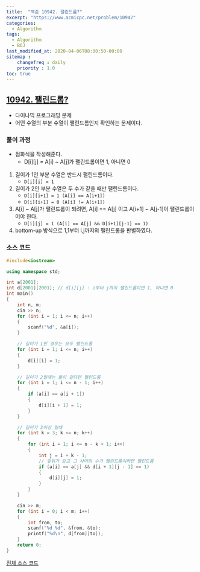 ```yaml
---
title:  "백준 10942. 팰린드롬?"
excerpt: "https://www.acmicpc.net/problem/10942"
categories:
  - Algorithm
tags:
  - Algorithm
  - BOJ
last_modified_at: 2020-04-06T08:00:50-00:00
sitemap :
    changefreq : daily
    priority : 1.0
toc: true
---
```


## [10942. 팰린드롬?](https://www.acmicpc.net/problem/10942)
- 다이나믹 프로그래밍 문제
- 어떤 수열의 부분 수열이 팰린드롬인지 확인하는 문제이다.

### 풀이 과정
- 점화식을 작성해준다.
    - D[i][j] = A[i] ~ A[j]가 팰린드롬이면 1, 아니면 0
1. 길이가 1인 부분 수열은 반드시 팰린드롬이다.
    - `D[i][i] = 1`
2. 길이가 2인 부분 수열은 두 수가 같을 때만 팰린드롬이다.
    - `D[i][i+1] = 1 (A[i] == A[i+1])`
    - `D[i][i+1] = 0 (A[i] != A[i+1])`
3. A[i] ~ A[j]가 팰린드롬이 되려면, A[i] == A[j] 이고 A[i+1] ~ A[j-1]이 팰린드롬이어야 한다.
    - `D[i][j] = 1 (A[i] == A[j] && D[i+1][j-1] == 1)`
4. bottom-up 방식으로 1,1부터 i,j까지의 팰린드롬을 판별하였다.

### 소스 코드
```cpp
#include<iostream>

using namespace std;

int a[2001];
int d[2001][2001]; // d[i][j] : i부터 j까지 팰린드롬이면 1, 아니면 0
int main()
{
    int n, m;
    cin >> n;
    for (int i = 1; i <= n; i++)
    {
        scanf("%d", &a[i]);
    }

    // 길이가 1인 경우는 모두 팰린드롬
    for (int i = 1; i <= n; i++)
    {
        d[i][i] = 1;
    }

    // 길이가 2일때는 둘이 같다면 팰린드롬
    for (int i = 1; i <= n - 1; i++)
    {
        if (a[i] == a[i + 1])
        {
            d[i][i + 1] = 1;
        }
    }

    // 길이가 3이상 일때
    for (int k = 3; k <= n; k++)
    {
        for (int i = 1; i <= n - k + 1; i++)
        {
            int j = i + k - 1;
            // 앞뒤가 같고 그 사이의 수가 펠린드롬이라면 팰린드롬
            if (a[i] == a[j] && d[i + 1][j - 1] == 1)
            {
                d[i][j] = 1;
            }
        }
    }

    cin >> m;
    for (int i = 0; i < m; i++)
    {
        int from, to;
        scanf("%d %d", &from, &to);
        printf("%d\n", d[from][to]);
    }
    return 0;
}

```

[전체 소스 코드](https://github.com/tdm1223/Algorithm/blob/master/acmicpc.net/source/10942.cpp)